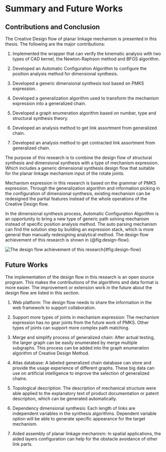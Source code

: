 # Summary and Future Works

## Contributions and Conclusion

The Creative Design flow of planar linkage mechanism is presented in this thesis. The following are the major contributions:

1. Implemented the wrapper that can verify the kinematic analysis with two types of CAD kernel, the Newton-Raphson method and BFGS algorithm.

1. Developed an Automatic Configuration Algorithm to configure the position analysis method for dimensional synthesis.

1. Developed a generic dimensional synthesis tool based on PMKS expression.

1. Developed a generalization algorithm used to transform the mechanism expression into a generalized chain.

1. Developed a graph enumeration algorithm based on number, type and structural synthesis theory.

1. Developed an analysis method to get link assortment from generalized chain.

1. Developed an analysis method to get contracted link assortment from generalized chain.

The purpose of this research is to combine the design flow of structural synthesis and dimensional synthesis with a type of mechanism expression. Which includes a generic dimensional synthesis design flow that suitable for the planar linkage mechanism input of the rotate joints.

Mechanism expression in this research is based on the grammar of PMKS expression. Through the generalization algorithm and information picking in the configuration of dimensional synthesis, existing mechanism can be redesigned the partial features instead of the whole operations of the Creative Design flow.

In the dimensional synthesis process, Automatic Configuration Algorithm is an opportunity to bring a new type of generic path solving mechanism instead of specific position analysis method. The auto parsing mechanism can find the solution step by building an expression stack, which is more general than manually redesigning analytical method. The design flow achievement of this research is shown in {@fig:design-flow}.

![The design flow achievement of this research](images/design-flow.png){#fig:design-flow}

## Future Works

The implementation of the design flow in this research is an open source program. This makes the contributions of the algorithms and data format is more easier. The improvement or extension work in the future about the design flow are listed in this section.

1. Web platform: The design flow needs to share the information in the web framework to support collaboration.

1. Support more types of joints in mechanism expression: The mechanism expression has no gear joints from the future work of PMKS. Other types of joints can support more complex path matching.

1. Merge and simplify process of generalized chain: After actual testing, the larger graph can be easily enumerated by merge multiple subgraphs. This process can be added into the graph enumeration algorithm of Creative Design Method.

1. Atlas database: A labeled generalized chain database can store and provide the usage experience of different graphs. These big data can use on artificial intelligence to improve the selection of generalized chains.

1. Topological description: The description of mechanical structure were able applied to the explanatory text of product documentation or patent description, which can be generated automatically.

1. Dependency dimensional synthesis: Each length of links are independent variables in the synthesis algorithms. Dependent variable option will be able to generate specific appearance for the target mechanism.

1. Aided assembly of planar linkage mechanism: In spatial applications, the aided layers configuration can help for the obstacle avoidance of other link parts.
